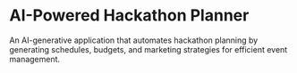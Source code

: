 # AI-Powered Hackathon Planner
An AI-generative application that automates hackathon planning by generating schedules, budgets, and marketing strategies for efficient event management.
